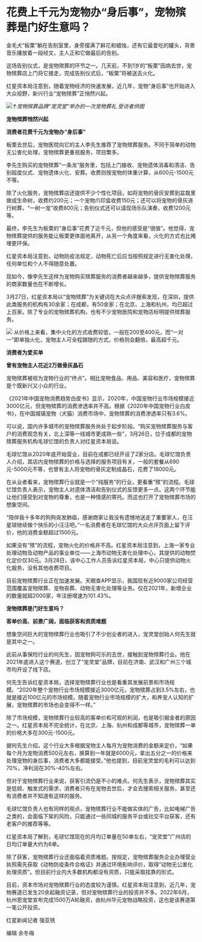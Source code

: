 # 花费上千元为宠物办“身后事”，宠物殡葬是门好生意吗？

金毛犬“板栗”躺在告别室里，身旁摆满了鲜花和蜡烛，还有它最爱吃的罐头，背景音乐播放着一段经文，主人正和它做最后的告别。

这场告别仪式，是宠物殡葬的环节之一。几天前，不到1岁的“板栗”因病去世，宠物殡葬店上门将它接走，完成告别仪式后，“板栗”将被送去火化。

红星资本局注意到，随着宠物经济的快速发展，近几年，宠物“身后事”也开始进入大众视野，新兴行业“宠物殡葬”正悄然兴起。

![](https://inews.gtimg.com/news_bt/OXmRb6ISHrguYbWxcEkDvbhVdm7ikbTRtBlqj7iw-Rlk0AA/1000)_↑宠物殡葬品牌“宠灵堂”举办的一次宠物葬礼 受访者供图_

**宠物殡葬悄然兴起**

**消费者花费千元为宠物办“身后事”**

板栗去世后，宠物医院向它的主人李先生推荐了宠物殡葬服务。不同于简单的动物无公害化处理，宠物殡葬更重视服务，项目繁多。

李先生购买的宠物殡葬“一条龙”服务里，包括上门接收、宠物遗体消毒和清洁、告别超度仪式、宠物遗体火化、安葬。收费则按宠物的体重计算，从600元-1500元不等。

除了火化服务，宠物殡葬店还提供不少个性化项目。如将宠物的骨灰安葬到盆栽里做成生命树，收费约200元；一个宠物爪印盒收费150元；还可以将宠物的骨灰进行树葬，“一树一宠”收费800元；告别仪式还可以请现场乐队演奏，收费1200元等。

最终，李先生为板栗的“身后事”花费了近千元，但他的感受是“很值”。他觉得，宠物殡葬提供的服务能让板栗更体面地离开，从另一个角度来看，火化的方式也比掩埋更环保。

红星资本局注意到，动物防疫法规定，动物死亡后应当按照规定进行无害化处理，任何单位和个人不得随意处置。

现如今，像李先生这样为宠物购买殡葬服务的消费者越来越多，提供宠物殡葬服务的商家数量也在不断增长。

3月27日，红星资本局以“宠物殡葬”为关键词在大众点评搜索发现，在深圳，提供此类服务的机构有30余家；在成都，有50余家；在北京、上海和杭州，均已超过上百家。除了专业的宠物殡葬机构，也有不少宠物医院和宠物店标明提供殡葬服务。

![](https://inews.gtimg.com/news_bt/OKUOxl_-gIAkAxnLPXRXfrUHA-JI5OW2tMBBfil0qGGc8AA/1000)
从价格上来看，集中火化的方式收费较低，一般在200至400元，而“一对一”即单独火化，宠物主人可全程跟随的方式，价格则会翻倍，最高超千元。

**消费者为爱买单**

**曾有宠物主人花近2万做骨灰晶石**

宠物殡葬被视为宠物行业的“终点”。相比宠物食品、用品、美容和医疗，宠物殡葬是个既新兴又小众的行业。

《2021年中国宠物消费趋势白皮书》显示，2020年，中国宠物行业市场规模接近3000亿元，但宠物殡葬的消费渗透率并不高。根据《2020年中国宠物行业白皮书》，在中国城镇宠物（犬猫）消费市场中，宠物殡葬的消费渗透率只有3.6%。

可以说，国内许多城市的宠物殡葬服务尚处于起步阶段。“购买宠物殡葬服务与客户的消费观念有关，北上深等一线城市更成熟一些”，3月26日，位于成都的宠物殡葬服务机构毛球忆馆的负责人对红星资本局说。

毛球忆馆从2020年底开始营业，目前在成都已经开设了2家分店。毛球忆馆负责人介绍，其店内宠物殡葬的价格与选择的服务项目有关，一般的套餐从690元-5000元不等，也曾有主人将宠物的骨灰定制成晶石，花费了18000元。

在从业者看来，宠物殡葬行业就是一个“纯服务”的行业，更看重“殡”的流程。毛球忆馆负责人表示，宠物主人对遗体清洁和告别仪式的反馈更多一点。这两个环节能让他们感受到对宠物的尊重，也是一种情感的寄托。而这也打开了宠物殡葬市场的想象空间。

“陪伴我十多年的狗狗突发肺癌，感谢商家让我没有遗憾地送走了重要家人，在汪星球继续做个快乐的小汪汪吧。”一名消费者在毛球忆馆的大众点评页面上留下评价，他的消费金额超过1500元。

如果没有“殡”的流程，宠物火化的价格并不高。红星资本局注意到，上海一家专业处理动物及动物产品的事业单位——上海市动物无害化处理中心，其提供的动物焚化定价仅30元。3月28日，该中心工作人员告诉红星资本局，中心只提供动物火化服务，没有其他收费项目。

目前宠物殡葬行业正在加速发展。天眼查APP显示，我国现有近9000家公司经营范围覆盖宠物殡葬、宠物丧葬、动物无害化处理等业务。仅在2021年，新增企业的数量就超2000家，年注册增速为101.43%。

**宠物殡葬是门好生意吗？**

**客单价高、前景广阔，面临获客和资质难题**

想象空间巨大的宠物殡葬行业也吸引了不少创业者的进入，宠灵堂创始人何先生就是其中之一。

此前从事保险行业的何先生，因宠物狗可乐的去世，接触到宠物殡葬行业。他在2021年底进入这个赛道，创立了“宠灵堂”品牌，目前在济南、武汉和广州三个城市均开设了线下店。

何先生告诉红星资本局，选择宠物殡葬行业也是看重其发展前景和市场规模。“2020年整个宠物行业市场规模接近3000亿元，宠物殡葬占到3.5%左右，也就是接近100亿元的市场规模。随着宠物行业市场规模的扩大，和养宠人认知的扩展，宠物殡葬的市场也会变得不一样。”

除了市场规模，宠物殡葬行业较高的客单价和可观的利润，也是吸引掘金者的原因之一。红星资本局不完全统计，在北京、上海、杭州和成都等城市，宠物殡葬一单的价格大多在300元-1500元。

据何先生介绍，这个行业大多根据宠物主人每月为宠物消费的金额来定价，“如果每个月为宠物消费500元左右，换算到一年就是6000元，拿出五分之一的价格来处理宠物的身后事，消费者大多都能接受。”他也提到，目前宠灵堂的毛利可以达到70%，净利润在30%-40%左右。

但对于宠物殡葬行业来说，获客引流仍是不小的难点。何先生表示，宠物殡葬其实是低频、触发式的需求，消费者只有在宠物去世后，才会去搜索相关服务，甚至还有消费者并不知道有这样的服务。

毛球忆馆负责人也有同样的观点，宠物殡葬行业不能做实体的广告，比如电梯广告之类的，会面临下架的风险，只能通过一些同城的服务平台或社交平台获客，还有老客户的推荐等等。

红星资本局了解到，毛球忆馆现在的月均订单量在50单左右，“宠灵堂”广州店的日均订单量大约为6单。

除了获客，宠物殡葬行业还面临着资质难题。按规定，宠物殡葬服务企业办理营业执照需先获取《动物防疫条件合格证》并通过环境影响评价，取得“动物无公害化处理资质”。但目前行业内大多数机构都没有资质，只能采取挂靠的形式。

目前，资本市场对宠物殡葬行业的态度较为谨慎。红星资本局注意到，近几年，宠物赛道已发生20余起融资记录，但对宠物殡葬行业的投资并不多。2022年6月，杭州恩宠堂宣布完成1500万A轮融资，由杭州华元宠物战略投资，这也是该赛道第一笔公开投资。

红星新闻记者 强亚铣

编辑 余冬梅

